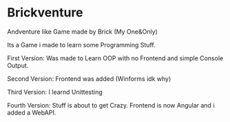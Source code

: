 # Brickventure
Andventure like Game made by Brick (My One&amp;Only)

Its a Game i made to learn some Programming Stuff.

First Version: Was made to Learn OOP with no Frontend and simple Console Output.

Second Version: Frontend was added (Winforms idk why)

Third Version: I learnd Unittesting

Fourth Version: Stuff is about to get Crazy. Frontend is now Angular and i added a WebAPI.
